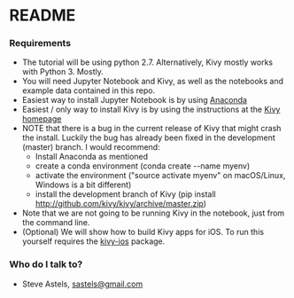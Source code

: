 # README #

### Requirements ###

* The tutorial will be using python 2.7. Alternatively, Kivy mostly works with Python 3. Mostly.
* You will need Jupyter Notebook and Kivy, as well as the notebooks and example data contained in this repo.
* Easiest way to install Jupyter Notebook is by using [Anaconda](https://www.anaconda.com/download/)
* Easiest / only way to install Kivy is by using the instructions at the [Kivy homepage](https://kivy.org/#download)
* NOTE that there is a bug in the current release of Kivy that might crash the install. Luckily the bug has already been fixed in the development (master) branch. I would recommend:
  * Install Anaconda as mentioned
  * create a conda environment (conda create --name myenv)
  * activate the environment ("source activate myenv" on macOS/Linux, Windows is a bit different)
  * install the development branch of Kivy (pip install http://github.com/kivy/kivy/archive/master.zip)
* Note that we are not going to be running Kivy in the notebook, just from the command line.
* (Optional) We will show how to build Kivy apps for iOS. To run this yourself requires the [kivy-ios](https://github.com/kivy/kivy-ios) package.


### Who do I talk to? ###

* Steve Astels, sastels@gmail.com
